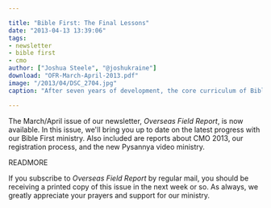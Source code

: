 ```yaml
---

title: "Bible First: The Final Lessons"
date: "2013-04-13 13:39:06"
tags:
- newsletter
- bible first
- cmo
author: ["Joshua Steele", "@joshukraine"]
download: "OFR-March-April-2013.pdf"
image: "/2013/04/DSC_2704.jpg"
caption: "After seven years of development, the core curriculum of Bible First is now complete. The manuscripts of lessons 19 and 20 were recently finalized, and these lessons are now being prepared for print in English and Ukrainian."

---
```


The March/April issue of our newsletter, *Overseas Field Report*, is now available. In this issue, we'll bring you up to date on the latest progress with our Bible First ministry. Also included are reports about CMO 2013, our registration process, and the new Pysannya video ministry.

READMORE

If you subscribe to *Overseas Field Report* by regular mail, you should be receiving a printed copy of this issue in the next week or so. As always, we greatly appreciate your prayers and support for our ministry.
